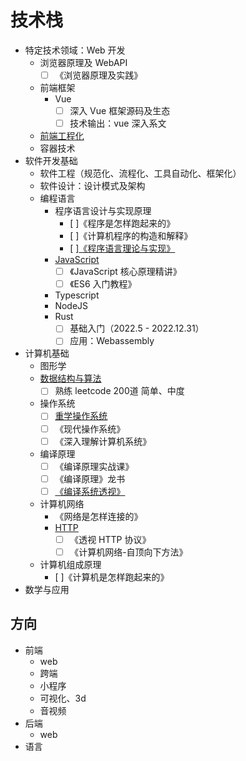 # 技术栈

- 特定技术领域：Web 开发
  - 浏览器原理及 WebAPI
    - [ ] 《浏览器原理及实践》
  - 前端框架
    - Vue
      - [ ] 深入 Vue 框架源码及生态
      - [ ] 技术输出：vue 深入系文
  - [前端工程化](./前端工程化/README.md)
  - 容器技术
- 软件开发基础
  - 软件工程（规范化、流程化、工具自动化、框架化）
  - 软件设计：设计模式及架构
  - 编程语言
    - 程序语言设计与实现原理
      - [ ]《程序是怎样跑起来的》
      - [ ]《计算机程序的构造和解释》
      - [ ][《程序语言理论与实现》](https://bobzhang.github.io/courses/)
    - [JavaScript](./JavaScript/README.md)
      - [ ] 《JavaScript 核心原理精讲》 
      - [ ] 《ES6 入门教程》
    - Typescript
    - NodeJS
    - Rust
      - [ ] 基础入门（2022.5 - 2022.12.31）
      - [ ] 应用：Webassembly
- 计算机基础
  - 图形学
  - [数据结构与算法](./数据结构与算法/README.md)
    - [ ] 熟练 leetcode 200道 简单、中度
  - 操作系统
    - [ ] [重学操作系统](https://kaiwu.lagou.com/course/courseInfo.htm?courseId=478#/content)
    - [ ] 《现代操作系统》
    - [ ] 《深入理解计算机系统》
  - 编译原理
    - [ ] 《编译原理实战课》
    - [ ] 《编译原理》龙书
    - [ ] [《编译系统透视》](https://book.douban.com/subject/26762311/)
  - 计算机网络
    - 《网络是怎样连接的》
    - [HTTP](./HTTP/README.md)
      - [ ] 《透视 HTTP 协议》
      - [ ] 《计算机网络-自顶向下方法》
  - 计算机组成原理
    - [ ]《计算机是怎样跑起来的》
- 数学与应用

## 方向

- 前端
  - web
  - 跨端
  - 小程序
  - 可视化、3d
  - 音视频
- 后端
  - web
- 语言